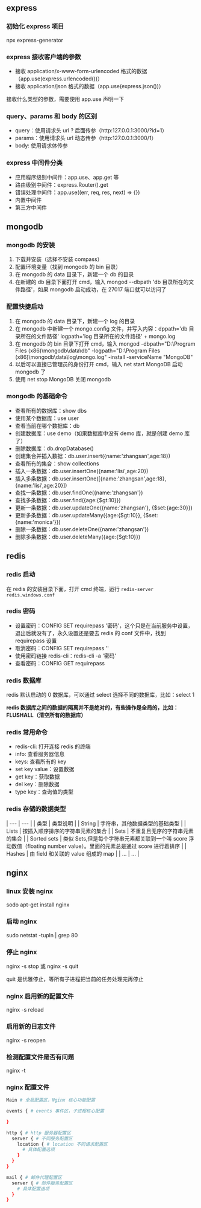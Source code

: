 ## express

### 初始化 express 项目

npx express-generator

### express 接收客户端的参数

- 接收 application/x-www-form-urlencoded 格式的数据（app.use(express.urlencoded())）
- 接收 application/json 格式的数据（app.use(express.json())）

接收什么类型的参数，需要使用 app.use 声明一下

### query、params 和 body 的区别

- query：使用请求头 url ? 后面传参（http:127.0.0.1:3000/?id=1）
- params：使用请求头 url 动态传参（http:127.0.0.1:3000/1）
- body: 使用请求体传参

### express 中间件分类

- 应用程序级别中间件：app.use、app.get 等
- 路由级别中间件：express.Router().get
- 错误处理中间件：app.use((err, req, res, next) => {})
- 内置中间件
- 第三方中间件

## mongodb

### mongodb 的安装

1. 下载并安装（选择不安装 compass）
2. 配置环境变量（找到 mongodb 的 bin 目录）
3. 在 mongodb 的 data 目录下，新建一个 db 的目录
4. 在新建的 db 目录下面打开 cmd，输入 mongod --dbpath 'db 目录所在的文件路径'，如果 mongodb 启动成功，在 27017 端口就可以访问了

### 配置快捷启动

1. 在 mongodb 的 data 目录下，新建一个 log 的目录
2. 在 mongodb 中新建一个 mongo.config 文件，并写入内容：dppath='db 目录所在的文件路径' logpath='log 目录所在的文件路径' + mongo.log
3. 在 mongodb 的 bin 目录下打开 cmd，输入 mongod -dbpath="D:\Program Files (x86)\mongodb\data\db" -logpath="D:\Program Files (x86)\mongodb\data\log\mongo.log" -install -serviceName "MongoDB"
4. 以后可以直接已管理员的身份打开 cmd，输入 net start MongoDB 启动 mongodb 了
5. 使用 net stop MongoDB 关闭 mongodb

### mongodb 的基础命令

- 查看所有的数据库：show dbs
- 使用某个数据库：use user
- 查看当前在哪个数据库：db
- 创建数据库：use demo（如果数据库中没有 demo 库，就是创建 demo 库了）
- 删除数据库：db.dropDatabase()
- 创建集合并插入数据：db.user.insert({name:'zhangsan',age:18})
- 查看所有的集合：show collections
- 插入一条数据：db.user.insertOne({name:'lisi',age:20})
- 插入多条数据：db.user.insertOne([{name:'zhangsan',age:18},{name:'lisi',age:20}])
- 查找一条数据：db.user.findOne({name:'zhangsan'})
- 查找多条数据：db.user.find({age:{$gt:10}})
- 更新一条数据：db.user.updateOne({name:'zhangsan'}, {$set:{age:30}})
- 更新多条数据：db.user.updateMany({age:{$gt:10}}, {$set:{name:'monica'}})
- 删除一条数据：db.user.deleteOne({name:'zhangsan'})
- 删除多条数据：db.user.deleteMany({age:{$gt:10}})

## redis

### redis 启动

在 redis 的安装目录下面，打开 cmd 终端，运行 `redis-server redis.windows.conf`

### redis 密码

- 设置密码：CONFIG SET requirepass '密码'，这个只是在当前服务中设置，退出后就没有了，永久设置还是要去 redis 的 conf 文件中，找到 requirepass 设置
- 取消密码：CONFIG SET requirepass ''
- 使用密码链接 redis-cli：redis-cli -a '密码'
- 查看密码：CONFIG GET requirepass

### redis 数据库

redis 默认启动的 0 数据库，可以通过 select 选择不同的数据库，比如：select 1

**redis 数据库之间的数据的隔离并不是绝对的，有些操作是全局的，比如：FLUSHALL（清空所有的数据库）**

### redis 常用命令

- redis-cli: 打开连接 redis 的终端
- info: 查看服务器信息
- keys: 查看所有的 key
- set key value：设置数据
- get key：获取数据
- del key：删除数据
- type key：查询值的类型

### redis 存储的数据类型

| --- | --- |
| 类型 | 类型说明 |
| String | 字符串，其他数据类型的基础类型 |
| Lists | 按插入顺序排序的字符串元素的集合 |
| Sets | 不重复且无序的字符串元素的集合 |
| Sorted sets | 类似 Sets,但是每个字符串元素都关联到一个叫 score 浮动数值（floating number value）。里面的元素总是通过 score 进行着排序 |
| Hashes | 由 field 和关联的 value 组成的 map |
| ... | ... |

## nginx

### linux 安装 nginx

sodo apt-get install nginx

### 启动 nginx

sudo netstat -tupln | grep 80

### 停止 nginx

nginx -s stop 或 nginx -s quit

quit 是优雅停止，等所有子进程把当前的任务处理完再停止

### nginx 启用新的配置文件

nginx -s reload

### 启用新的日志文件

nginx -s reopen

### 检测配置文件是否有问题

nginx -t

### nginx 配置文件

```bash
Main # 全局配置区，Nginx 核心功能配置

events { # events 事件区，子进程核心配置

}

http { # http 服务器配置区
  server { # 不同服务配置区
    location { # location 不同请求配置区
      # 具体配置选项
    }
  }
}

mail { # 邮件代理配置区
  server { # 邮件服务配置区
    # 具体配置选项
  }
}
```
